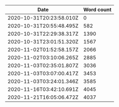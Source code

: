| Date                     | Word count |
| ------------------------ | ---------- |
| 2020-10-31T20:23:58.010Z | 0          |
| 2020-10-31T20:55:48.495Z | 582        |
| 2020-10-31T22:29:38.317Z | 1390       |
| 2020-10-31T23:01:51.320Z | 1567       |
| 2020-11-02T01:52:58.157Z | 2066       |
| 2020-11-02T03:10:06.265Z | 2885       |
| 2020-11-03T02:35:01.807Z | 3036       |
| 2020-11-03T03:07:00.417Z | 3453       |
| 2020-11-03T03:24:01.346Z | 3585       |
| 2020-11-16T03:42:10.691Z | 4045       |
|2020-11-21T16:05:06.472Z | 4037|
